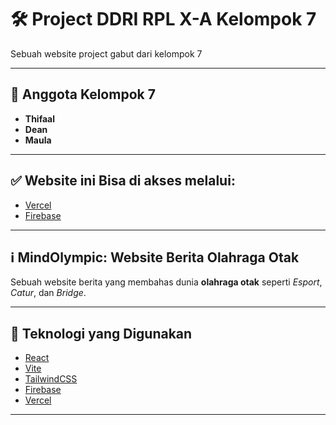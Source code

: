# 🛠️ Project DDRI RPL X-A Kelompok 7

Sebuah website project gabut dari kelompok 7

---

## 👥 Anggota Kelompok 7

- **Thifaal**
- **Dean**
- **Maula**

---

## ✅ Website ini Bisa di akses melalui:

- [Vercel](https://mindolympic.vercel.app/)
- [Firebase](https://mindolympic.web.app/)

---

## ℹ️ MindOlympic: Website Berita Olahraga Otak

Sebuah website berita yang membahas dunia **olahraga otak** seperti *Esport*, *Catur*, dan *Bridge*.

---

## 🚀 Teknologi yang Digunakan

- [React](https://react.dev/)
- [Vite](https://vitejs.dev/)
- [TailwindCSS](https://tailwindcss.com/)
- [Firebase](https://firebase.google.com/)
- [Vercel](https://vercel.com)

---


